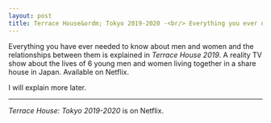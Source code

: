 ```yaml
---
layout: post
title: Terrace House&ordm; Tokyo 2019-2020 -<br/> Everything you ever needed to know about men and women. 
---
```


Everything you have ever needed to know about men and women and the relationships between them is explained in 
_Terrace House 2019_.  A reality TV show about the lives of 6 young men and women living together in a share
house in Japan.   Available on Netflix.

I will explain more later.

----
 
_Terrace House: Tokyo 2019-2020_ is on Netflix.
